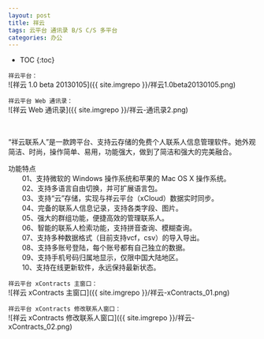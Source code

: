 ```yaml
---
layout: post
title: 祥云
tags: 云平台 通讯录 B/S C/S 多平台
categories: 办公
---
```


* TOC
{:toc}

`祥云平台：`<br/>
![祥云 1.0 beta 20130105]({{ site.imgrepo }}/祥云1.0beta20130105.png)

`祥云平台 Web 通讯录：`<br/>
![祥云 Web 通讯录]({{ site.imgrepo }}/祥云-通讯录2.png)

<br/>

“祥云联系人”是一款跨平台、支持云存储的免费个人联系人信息管理软件。她外观简洁、时尚，操作简单、易用，功能强大，做到了简洁和强大的完美融合。

功能特点
<br/>
　　01、支持微软的 Windows 操作系统和苹果的 Mac OS X 操作系统。<br/>
　　02、支持多语言自由切换，并可扩展语言包。<br/>
　　03、支持“云”存储，实现与祥云平台（xCloud）数据实时同步。<br/>
　　04、完备的联系人信息记录，支持各类字段、图片。<br/>
　　05、强大的群组功能，便捷高效的管理联系人。<br/>
　　06、智能的联系人检索功能，支持拼音查询、模糊查询。<br/>
　　07、支持多种数据格式（目前支持vcf，csv）的导入导出。<br/>
　　08、支持多账号登陆，每个账号都有自己独立的数据。<br/>
　　09、支持手机号码归属地显示，仅限中国大陆地区。<br/>
　　10、支持在线更新软件，永远保持最新状态。<br/>

`祥云平台 xContracts 主窗口：`<br/>
![祥云 xContracts 主窗口]({{ site.imgrepo }}/祥云-xContracts_01.png)

`祥云平台 xContracts 修改联系人窗口：`<br/>
![祥云 xContracts 修改联系人窗口]({{ site.imgrepo }}/祥云-xContracts_02.png)